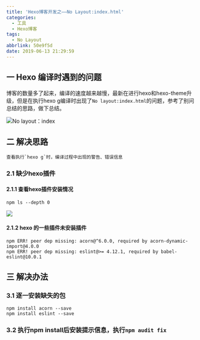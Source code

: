 ```yaml
---
title: 'Hexo博客开发之——No Layout:index.html'
categories:
  - 工具
  - Hexo博客
tags:
  - No Layout
abbrlink: 50e9f5d
date: 2019-06-13 21:29:59
---
```


## 一 Hexo 编译时遇到的问题

博客的数量多了起来，编译的速度越来越慢，最新在进行hexo和hexo-theme升级，但是在执行hexo g编译时出现了`No layout:index.html`的问题，参考了别问总结的思路，做下总结。  


![No layout：index][1]

<!--more-->

## 二 解决思路
	查看执行`hexo g`时，编译过程中出现的警告、错误信息

### 2.1 缺少hexo插件
  
#### 2.1.1 查看hexo插件安装情况
	npm ls --depth 0 
![][2]

#### 2.1.2 hexo 的一些插件未安装插件
	npm ERR! peer dep missing: acorn@^6.0.0, required by acorn-dynamic-import@4.0.0
	npm ERR! peer dep missing: eslint@>= 4.12.1, required by babel-eslint@10.0.1

## 三 解决办法
### 3.1 逐一安装缺失的包

	npm install acorn --save
	npm install eslint --save
### 3.2 执行npm install后安装提示信息，执行`npm audit fix`


[1]: https://images.pgzxc.com/hexo-no-layout-index-html.png
[2]: https://images.pgzxc.com/hexo-npm-ls-depth.png